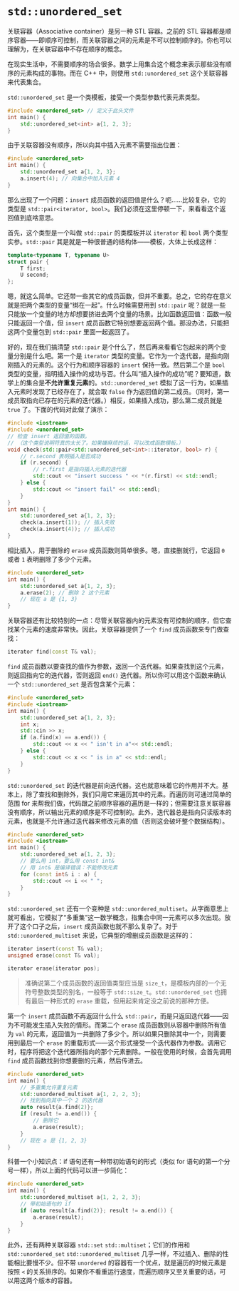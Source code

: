 # `std::unordered_set`

关联容器（Associative container）是另一种 STL 容器。之前的 STL 容器都是顺序容器——即顺序可控制，而关联容器之间的元素是不可以控制顺序的。你也可以理解为，在关联容器中不存在顺序的概念。

在现实生活中，不需要顺序的场合很多。数学上用集合这个概念来表示那些没有顺序的元素构成的事物。而在 C++ 中，则使用 `std::unordered_set` 这个关联容器来代表集合。

`std::unordered_set` 是一个类模板，接受一个类型参数代表元素类型。
```cpp
#include <unordered_set> // 定义于此头文件
int main() {
    std::unordered_set<int> a{1, 2, 3};
}
```

由于关联容器没有顺序，所以向其中插入元素不需要指出位置：
```CPP
#include <unordered_set>
int main() {
    std::unordered_set a{1, 2, 3};
    a.insert(4); // 向集合中加入元素 4
}
```

那么出现了一个问题：`insert` 成员函数的返回值是什么？呃……比较复杂，它的类型是 `std::pair<iterator, bool>`。我们必须在这里停顿一下，来看看这个返回值到底啥意思。

首先，这个类型是一个叫做 `std::pair` 的类模板并以 `iterator` 和 `bool` 两个类型实参。`std::pair` 其是就是一种很普通的结构体——模板，大体上长成这样：
```cpp
template<typename T, typename U>
struct pair {
    T first;
    U second;
};
```
嗯，就这么简单。它还带一些其它的成员函数，但并不重要。总之，它的存在意义就是把两个类型的变量“绑在一起”。什么时候需要用到 `std::pair` 呢？就是一些只能放一个变量的地方却想要挤进去两个变量的场景。比如函数返回值：函数一般只能返回一个值，但 `insert` 成员函数它特别想要返回两个值。那没办法，只能把这两个变量包到 `std::pair` 里面一起返回了。

好的，现在我们搞清楚 `std::pair` 是个什么了，然后再来看看它包起来的两个变量分别是什么吧。第一个是 `iterator` 类型的变量。它作为一个迭代器，是指向刚刚插入的元素的。这个行为和顺序容器的 `insert` 保持一致。然后第二个是 `bool` 类型的变量，指明插入操作的成功与否。什么叫“插入操作的成功”呢？要知道，数学上的集合是**不允许重复元素**的。`std::unordered_set` 模拟了这一行为，如果插入元素时发现了已经存在了，就会取 `false` 作为返回值的第二成员。（同时，第一成员取指向已存在的元素的迭代器。）相反，如果插入成功，那么第二成员就是 `true` 了。下面的代码对此做了演示：
```CPP
#include <iostream>
#include <unordered_set>
// 检查 insert 返回值的函数。
// （这个类型说明符真的太长了。如果嫌麻烦的话，可以改成函数模板。）
void check(std::pair<std::unordered_set<int>::iterator, bool> r) {
    // r.second 表明插入是否成功
    if (r.second) {
        // r.first 是指向插入元素的迭代器
        std::cout << "insert success " << *(r.first) << std::endl;
    } else {
        std::cout << "insert fail" << std::endl;
    }
}
int main() {
    std::unordered_set a{1, 2, 3};
    check(a.insert(1)); // 插入失败
    check(a.insert(4)); // 插入成功
}
```

相比插入，用于删除的 `erase` 成员函数则简单很多。嗯，直接删就行，它返回 `0` 或者 `1` 表明删除了多少个元素。

```cpp
#include <unordered_set>
int main() {
    std::unordered_set a{1, 2, 3};
    a.erase(2); // 删除 2 这个元素
    // 现在 a 是 {1, 3}
}
```

关联容器还有比较特别的一点：尽管关联容器内的元素没有可控制的顺序，但它查找某个元素的速度非常快。因此，关联容器提供了一个 `find` 成员函数来专门做查找：
```cpp
iterator find(const T& val);
```

`find` 成员函数以要查找的值作为参数，返回一个迭代器。如果查找到这个元素，则返回指向它的迭代器，否则返回 `end()` 迭代器。所以你可以用这个函数来确认一个 `std::unordered_set` 是否包含某个元素：

```cpp
#include <unordered_set>
#include <iostream>
int main() {
    std::unordered_set a{1, 2, 3};
    int x;
    std::cin >> x;
    if (a.find(x) == a.end()) {
        std::cout << x << " isn't in a"<< std::endl;
    } else {
        std::cout << x << " is in a" << std::endl;
    }
}
```

`std::unordered_set` 的迭代器是前向迭代器。这也就意味着它的作用并不大。基本上，除了查找和删除外，我们只用它来遍历其中的元素。而遍历则可通过简单的范围 for 来帮我们做，代码跟之前顺序容器的遍历是一样的；但需要注意关联容器没有顺序，所以输出元素的顺序是不可控制的。此外，迭代器总是指向只读版本的元素，也就是不允许通过迭代器来修改元素的值（否则这会破坏整个数据结构）。

```CPP
#include <unordered_set>
#include <iostream>
int main() {
    std::unordered_set a{1, 2, 3};
    // 要么用 int，要么用 const int&
    // 用 int& 是编译错误：不能修改元素
    for (const int& i : a) {
        std::cout << i << " ";
    }
}
```

`std::unordered_set` 还有一个变种是 `std::unordered_multiset`。从字面意思上就可看出，它模拟了“多重集”这一数学概念，指集合中同一元素可以多次出现。放开了这个口子之后，`insert` 成员函数也就不那么复杂了。对于 `std::unordered_multiset` 来说，它典型的增删成员函数是这样的：
```cpp
iterator insert(const T& val);
unsigned erase(const T& val);

iterator erase(iterator pos);
```

> 准确说第二个成员函数的返回值类型应当是 `size_t`，是模板内部的一个无符号整数类型的别名，一般等于 `std::size_t`。`std::unordered_set` 也拥有最后一种形式的 `erase` 重载，但用起来肯定没之前说的那种方便。

第一个 `insert` 成员函数不再返回什么什么 `std::pair`，而是只返回迭代器——因为不可能发生插入失败的情形。而第二个 `erase` 成员函数则从容器中删除所有值为 `val` 的元素，返回值为一共删除了多少个。所以如果只删除其中一个，则需要用到最后一个 `erase` 的重载形式——这个形式接受一个迭代器作为参数。调用它时，程序将把这个迭代器所指向的那个元素删除。一般在使用的时候，会首先调用 `find` 成员函数找到你想要删的元素，然后传进去。

```CPP
#include <unordered_set>
int main() {
    // 多重集允许重复元素
    std::unordered_multiset a{1, 2, 2, 3};
    // 找到指向其中一个 2 的迭代器
    auto result{a.find(2)};
    if (result != a.end()) {
        // 删除它
        a.erase(result);
    }
    // 现在 a 是 {1, 2, 3}
}
```

科普一个小知识点：if 语句还有一种带初始语句的形式（类似 for 语句的第一个分号一样），所以上面的代码可以进一步简化：
```CPP
#include <unordered_set>
int main() {
    std::unordered_multiset a{1, 2, 2, 3};
    // 带初始语句的 if
    if (auto result{a.find(2)}; result != a.end()) {
        a.erase(result);
    }
}
```

此外，还有两种关联容器 `std::set` `std::multiset`；它们的作用和 `std::unordered_set` `std::unordered_multiset` 几乎一样，不过插入、删除的性能相比要慢不少。但不带 `unordered` 的容器有一个优点，就是遍历的时候元素是按照 `<` 的关系排序的。如果你不看重运行速度，而遍历顺序又至关重要的话，可以用这两个版本的容器。